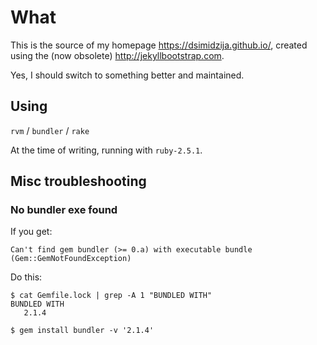# What

This is the source of my homepage <https://dsimidzija.github.io/>,
created using the (now obsolete) <http://jekyllbootstrap.com>.

Yes, I should switch to something better and maintained.

## Using

`rvm` / `bundler` / `rake`

At the time of writing, running with `ruby-2.5.1`.

## Misc troubleshooting

### No bundler exe found

If you get:

    Can't find gem bundler (>= 0.a) with executable bundle (Gem::GemNotFoundException)

Do this:

    $ cat Gemfile.lock | grep -A 1 "BUNDLED WITH"
    BUNDLED WITH
       2.1.4

    $ gem install bundler -v '2.1.4'
